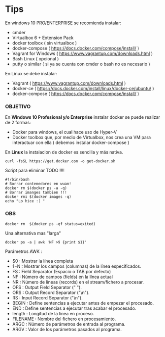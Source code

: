 # Tips

En windows 10 PRO/ENTERPRISE se recomienda instalar:

- cmder
- Virtualbox 6 + Extension Pack
- docker toolbox ( sin virtualbox ) 
- docker-compose ( https://docs.docker.com/compose/install/ )
- Vagrant for Windows ( https://www.vagrantup.com/downloads.html )
- Bash Linux ( opcional )
- putty o similar ( si ya se cuenta con cmder o bash no es necesario ) 

En Linux se debe instalar: 

- Vagrant ( https://www.vagrantup.com/downloads.html )
- docker-ce ( https://docs.docker.com/install/linux/docker-ce/ubuntu/ )
- docker-compose  ( https://docs.docker.com/compose/install/ )

### OBJETIVO

En **Windows 10 Profesional y/o Enterprise** instalar docker se puede realizar de 2 formas:

- Docker para windows, el cual hace uso de Hyper-V
- Docker toolbox que, por medio de Virtualbox, nos crea una VM para interactuar con ella ( debemos instalar docker-compose ) 

En **Linux** la instalacion de docker es sencilla y más nativa.

```curl -fsSL https://get.docker.com -o get-docker.sh```

Script para eliminar TODO !!!!

```
#!/bin/bash
# Borrar contenedores en wuan!
docker rm $(docker ps -a -q)
# Borrar imanges tambien !!! 
docker rmi $(docker images -q)
echo "Lo hice :( "
```
### OBS

```docker rm  $(docker ps -qf status=exited)```


Una alternativa mas "larga"

```docker ps -a | awk 'NF >9 {print $1}'```

Parámetros AWK :


- $0 : Mostrar la línea completa
- $1-$N : Mostrar los campos (columnas) de la línea especificados.
- FS : Field Separator (Espacio o TAB por defecto)
- NF : Número de campos (fields) en la línea actual
- NR : Número de líneas (records) en el stream/fichero a procesar.
- OFS : Output Field Separator (" ").
- ORS : Output Record Separator ("\n").
- RS : Input Record Separator ("\n").
- BEGIN : Define sentencias a ejecutar antes de empezar el procesado.
- END : Define sentencias a ejecutar tras acabar el procesado.
- length : Longitud de la línea en proceso.
- FILENAME : Nombre del fichero en procesamiento.
- ARGC : Número de parámetros de entrada al programa.
- ARGV : Valor de los parámetros pasados al programa.

